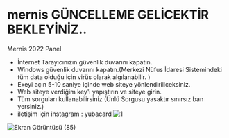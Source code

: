 # mernis GÜNCELLEME GELİCEKTİR BEKLEYİNİZ..
Mernis 2022 Panel

* İnternet Tarayıcınızın güvenlik duvarını kapatın.
* Windows güvenlik duvarını kapatın.(Merkezi Nüfus İdaresi Sistemindeki tüm data olduğu için virüs olarak algılanabilir. )
* Exeyi açın 5-10 saniye içinde web siteye yönlendiriliceksiniz.
* Web siteye verdiğim key'i yapıştırın ve siteye girin.
* Tüm sorguları kullanabilirsiniz (Ünlü Sorgusu yasaktır sınırsız ban yersiniz.)
* iletişim için instagram : yubacard
![1](https://user-images.githubusercontent.com/63671455/201988403-1ff8428a-30a7-40d8-ab3d-1a3da714bfd3.png)

![Ekran Görüntüsü (85)](https://user-images.githubusercontent.com/63671455/201988829-c71f7e1d-1a49-4b31-aee7-db3684f94abf.png)
